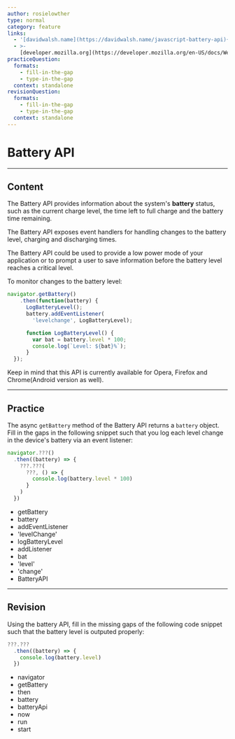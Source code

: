 ```yaml
---
author: rosielowther
type: normal
category: feature
links:
  - '[davidwalsh.name](https://davidwalsh.name/javascript-battery-api){website}'
  - >-
    [developer.mozilla.org](https://developer.mozilla.org/en-US/docs/Web/API/Battery_Status_API){website}
practiceQuestion:
  formats:
    - fill-in-the-gap
    - type-in-the-gap
  context: standalone
revisionQuestion:
  formats:
    - fill-in-the-gap
    - type-in-the-gap
  context: standalone
---
```


# Battery API


---

## Content

The Battery API provides information about the system's **battery** status, such as the current charge level, the time left to full charge and the battery time remaining.

The Battery API exposes event handlers for handling changes to the battery level, charging and discharging times.

The Battery API could be used to provide a low power mode of your application or to prompt a user to save information before the battery level reaches a critical level.

To monitor changes to the battery level:

```javascript
navigator.getBattery()
    .then(function(battery) {
      LogBatteryLevel();
      battery.addEventListener(
        'levelchange', LogBatteryLevel);

      function LogBatteryLevel() {
        var bat = battery.level * 100;
        console.log(`Level: ${bat}%`);
      }
  });
```

Keep in mind that this API is currently available for Opera, Firefox and Chrome(Android version as well).


---

## Practice

The async `getBattery` method of the Battery API returns a `battery` object. Fill in the gaps in the following snippet such that you log each level change in the device's battery via an event listener:

```javascript
navigator.???()
  .then((battery) => {
    ???.???(
      ???, () => {
        console.log(battery.level * 100)
      }
    )
  })
```

- getBattery
- battery
- addEventListener
- 'levelChange'
- logBatteryLevel
- addListener
- bat
- 'level'
- 'change'
- BatteryAPI


---

## Revision

Using the battery API, fill in the missing gaps of the following code snippet such that the battery level is outputed properly:

```javascript
???.???
  .then((battery) => {
    console.log(battery.level)
  })
```

- navigator
- getBattery
- then
- battery
- batteryApi
- now
- run
- start
 

